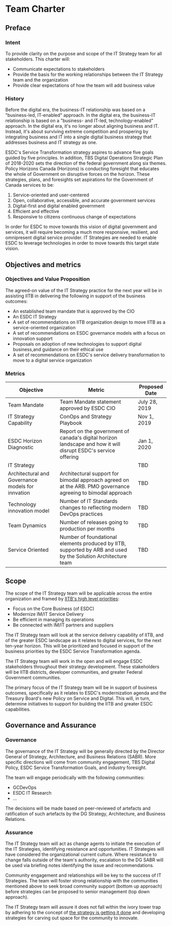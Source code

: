 # Team Charter
## Preface
### Intent
To provide clarity on the purpose and scope of the IT Strategy team for all stakeholders. This charter will:
- Communicate expectations to stakeholders
- Provide the basis for the working relationships between the IT Strategy team and the organization
- Provide clear expectations of how the team will add business value

### History
Before the digital era, the business-IT relationship was based on a "business-led, IT-enabled" approach. In the digital era, 
the business-IT relationship is based on a "business- and IT-led, technology-enabled" approach. 
In the digital era, it's no longer about aligning business and IT. Instead, it's about surviving extreme 
competition and prospering by integrating business and IT into a single digital business strategy that 
addresses business and IT strategy as one.

ESDC's Service Transformation strategy aspires to advance five goals guided by five principles. In addition, 
TBS Digital Operations Strategic Plan of 2018-2020 sets the direction of the federal government along six themes. 
Policy Horizons Canada (Horizons) is conducting foresight that educates the whole of Government  on disruptive forces on 
the horizon. These strategies, plans, and foresights set aspirations for the Government of Canada services to be:

1. Service-oriented and user-centered
2. Open, collaborative, accessible, and accurate government services
3. Digital-first and digital enabled government
4. Efficient and effective
5. Responsive to citizens continuous change of expectations

In order for ESDC to move towards this vision of digital government and services, it will require becoming a much more 
responsive, resilient, and omnipresent digital service provider. IT Strategies are needed to enable ESDC to leverage 
technologies in order to move towards this target state vision. 

## Objectives and metrics
### Objectives and Value Proposition
The agreed-on value of the IT Strategy practice for the next year will be in assisting IITB in delivering the following in support of the business outcomes: 

- An established team mandate that is approved by the CIO
- An ESDC IT Strategy
- A set of recommendations on IITB organization design to move IITB as a service-oriented organization
- A set of recommendations on ESDC governance models with a focus on innovation support
- Proposals on adoption of new technologies to support digital business,and guidance on their ethical use
- A set of recommendations on ESDC's service delivery transformation to move to a digital service organization

### Metrics
| Objective | Metric | Proposed Date |
|---|---|---|
|Team Mandate|Team Mandate statement approved by ESDC CIO|July 28, 2019|
|IT Strategy Capability|ConOps and Strategy Playbook|Nov 1, 2019|
|ESDC Horizon Diagnostic|Report on the government of canada's digital horizon landscape and how it will disrupt ESDC's service offering|Jan 1, 2020|
|IT Strategy||TBD|
|Architectural and Governance models for innvation|Architectural support for bimodal approach agreed on at the ARB. PMO governance agreeing to bimodal approach|TBD|
|Technology innovation model|Number of IT Standards changes to reflecting modern DevOps practices|TBD|
|Team Dynamics|Number of releases going to production per months|TBD|
|Service Oriented|Number of foundational elements produced by IITB, supported by ARB and used by the Solution Architecture team|TBD|

## Scope
The scope of the IT Strategy team will be applicable across the entire organization and framed by 
[IITB's high level priorities](http://esdc.prv/en/iitb/corporate/Who_We_Are/Plans_and_Priorities/index.shtml):
- Focus on the Core Business (of ESDC)
- Modernize IM/IT Service Delivery
- Be efficient in managing its operations
- Be connected with IM/IT partners and suppliers

The IT Strategy team will look at the service delivery capability of IITB, and of the greater ESDC landscape as it relates to digital services, for the next ten-year horizon. This will be prioritized  and focused in support of the business priorities by the ESDC Service Transformation agenda.

The IT Strategy team will work in the open and will engage ESDC stakeholders throughout their strategy development. These stakeholders will be IITB districts, developer communities, and greater Federal Government communities.

The primary focus of the IT Strategy team will be in support of business outcomes, specifically as it relates to ESDC's modernization agenda and the Treasury Board's new Policy on Service and Digital. This will, in turn, determine initiatives to support for building the IITB and greater ESDC capabilities.


## Governance and Assurance
### Governance
The governance of the IT Strategy will be generally directed by the Director General of Strategy, Architecture, and Business Relations (SABR). More specific directions will come from community engagement, TBS Digital Policy, ESDC Service Transformation Goals, and industry foresight.

The team will engage periodically with the following communities:
- GCDevOps
- ESDC IT Research
- ...

The decisions will be made based on peer-reviewed of artefacts and ratification of such artefacts by the DG Strategy, Architecture, and Business Relations.

### Assurance
The IT Strategy team will act as change agents to initiate the execution of the IT Strategies, identifying resistance and opportunities. IT Strategies will have considered the organizational current culture. Where resistance to change falls outside of the team's authority, escalation to the DG SABR will be used via briefing notes identifying the issue and recommendations.

Community engagement and relationships will be key to the success of IT Strategies. The team will foster strong relationship with the communities mentioned above to seek broad community support (bottom up approach) before strategies can be proposed to senior management (top down approach).

The IT Strategy team will assure it does not fall within the ivory tower trap by adhering to the concept of [the strategy is getting it done](https://twitter.com/AlexBenay/status/962712226741268480) and developing strategies for carving out space for the community to innovate.

